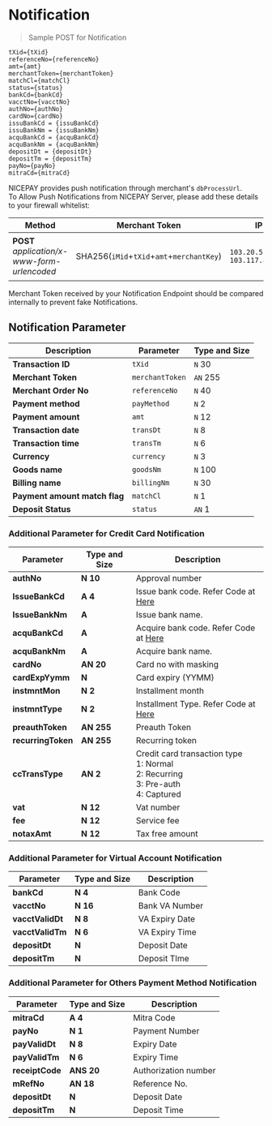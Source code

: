 
# Notification

> Sample POST for Notification

```
tXid={tXid}  
referenceNo={referenceNo}  
amt={amt}  
merchantToken={merchantToken}  
matchCl={matchCl}
status={status}
bankCd={bankCd}
vacctNo={vacctNo}
authNo={authNo}
cardNo={cardNo}
issuBankCd = {issuBankCd}
issuBankNm = {issuBankNm}
acquBankCd = {acquBankCd}
acquBankNm = {acquBankNm}
depositDt = {depositDt}
depositTm = {depositTm}
payNo={payNo}
mitraCd={mitraCd}
```

NICEPAY provides push notification through merchant's `dbProcessUrl`.<br>
To Allow Push Notifications from NICEPAY Server, please add these details to your firewall whitelist:

| **Method** | Merchant Token | IP | Description |
| --- | --- | --- | --- |
| **POST** *application/x-www-form-urlencoded* | SHA256(`iMid`+`tXid`+`amt`+`merchantKey`) | `103.20.51.0/24` <br> `103.117.8.0/24` | Notification from `User-Agent: Jakarta Commons-HttpClient/3.1` |

<aside class="notice">
Merchant Token received by your Notification Endpoint should be compared internally to prevent fake Notifications.
</aside>

## Notification Parameter

| **Description**																		    | Parameter    		  	   | Type and Size |
| ------------------------------------------------------------------------------------------|--------------------------| ------------- |
| **Transaction ID**																		| `tXid`         		   | `N`  30         |
| **Merchant Token**																		| `merchantToken`		   | `AN` 255        |
| **Merchant Order No**																		| `referenceNo`  		   | `N`  40         |
| **Payment method**																		| `payMethod`    		   | `N`  2          |
| **Payment amount**																		| `amt`          		   | `N`  12         |
| **Transaction date**																		| `transDt`      		   | `N`  8          |
| **Transaction time**																		| `transTm`      		   | `N`  6          |
| **Currency**																			    | `currency`     		   | `N`  3          |
| **Goods name**																			| `goodsNm`      		   | `N`  100        |
| **Billing name**																			| `billingNm`    		   | `N`  30         |
| **Payment amount match flag**																| `matchCl`      		   | `N`  1          |
| **Deposit Status**										                                | `status`       		   | `AN` 1          |

### Additional Parameter for Credit Card Notification

| **Parameter**    			| **Type and Size** | Description																			   |
|---------------------------| ------------------| -----------------------------------------------------------------------------------------|
| **authNo**         		| **N**  **10**     | Approval number																		   |
| **IssueBankCd**    		| **A**  **4**      | Issue bank code. Refer Code at [Here](#bank-code)										   |
| **IssueBankNm**    		| **A**     	    | Issue bank name. 																		   |
| **acquBankCd**     		| **A**      	    | Acquire bank code. Refer Code at [Here](#bank-code)									   |
| **acquBankNm**     		| **A**     	    | Acquire bank name.																	   |
| **cardNo**         		| **AN** **20**     | Card no with masking																	   |
| **cardExpYymm**    		| **N**      	    | Card expiry (YYMM)																	   |
| **instmntMon**     		| **N**  **2**      | Installment month																		   |
| **instmntType**    		| **N**  **2**      | Installment Type. Refer Code at [Here](#installment-type)							       |
| **preauthToken**   		| **AN** **255**    | Preauth Token																			   |
| **recurringToken** 		| **AN** **255**    | Recurring token 																		   |
| **ccTransType**    		| **AN** **2**      | Credit card transaction type<br>1: Normal<br>2: Recurring<br>3: Pre-auth<br>4: Captured  |
| **vat**            		| **N**  **12**     | Vat number																			   |
| **fee**            		| **N**  **12**     | Service fee																			   | 
| **notaxAmt**       		| **N**  **12**     | Tax free amount																		   |
 
### Additional Parameter for Virtual Account Notification

| **Parameter**    			| **Type and Size** | Description		                            |
|---------------------------| ------------------| ----------------------------------------------|
| **bankCd**         		| **N** **4**       | Bank Code							            |
| **vacctNo**    			| **N** **16**      | Bank VA Number				                |
| **vacctValidDt**    		| **N** **8**	    | VA Expiry Date 					            |
| **vacctValidTm**     		| **N** **6**       | VA Expiry Time		                        |
| **depositDt**     		| **N**    	        | Deposit Date							        |
| **depositTm**     		| **N**    	        | Deposit TIme							        |

### Additional Parameter for Others Payment Method Notification

| **Parameter**    			| **Type and Size** | Description																			   |
|---------------------------| ------------------| -----------------------------------------------------------------------------------------|
| **mitraCd**         		| **A**   **4**     | Mitra Code																		       |
| **payNo**    				| **N**   **1**     | Payment Number 								   										   |
| **payValidDt**    		| **N**   **8**	    | Expiry Date																		       |
| **payValidTm**     		| **N**   **6**     | Expiry Time									   										   |
| **receiptCode**     		| **ANS** **20**    | Authorization number																	   |
| **mRefNo**    			| **AN**  **18**    | Reference No.																	           |
| **depositDt**     		| **N**             | Deposit Date									   										   |
| **depositTm**     		| **N**      	    | Deposit Time																	           |
